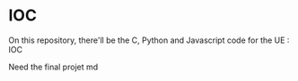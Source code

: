 # IOC

On this repository, there'll be the C, Python and Javascript code for the UE : IOC 

Need the final projet md


